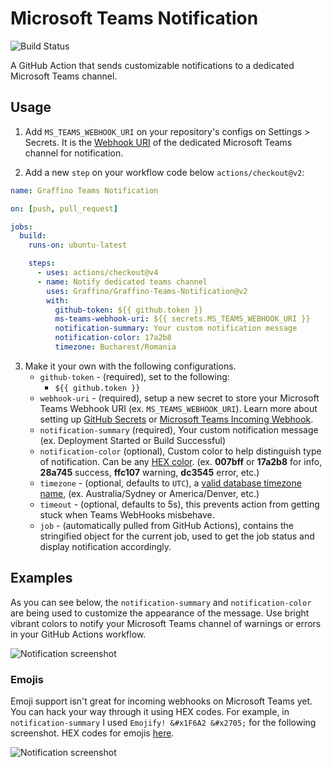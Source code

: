 # Microsoft Teams Notification

![Build Status](https://github.com/Graffino/Graffino-Teams-Notification/workflows/graffino-teams-notification-test/badge.svg)

A GitHub Action that sends customizable notifications to a dedicated Microsoft Teams channel.

## Usage

1. Add `MS_TEAMS_WEBHOOK_URI` on your repository's configs on Settings > Secrets. It is the [Webhook URI](https://docs.microsoft.com/en-us/microsoftteams/platform/webhooks-and-connectors/how-to/add-incoming-webhook) of the dedicated Microsoft Teams channel for notification.

2. Add a new `step` on your workflow code below `actions/checkout@v2`:

```yaml
name: Graffino Teams Notification

on: [push, pull_request]

jobs:
  build:
    runs-on: ubuntu-latest

    steps:
      - uses: actions/checkout@v4
      - name: Notify dedicated teams channel
        uses: Graffino/Graffino-Teams-Notification@v2
        with:
          github-token: ${{ github.token }} 
          ms-teams-webhook-uri: ${{ secrets.MS_TEAMS_WEBHOOK_URI }}
          notification-summary: Your custom notification message 
          notification-color: 17a2b8
          timezone: Bucharest/Romania
```

3. Make it your own with the following configurations.
   - `github-token` - (required), set to the following:
     - `${{ github.token }}`
   - `webhook-uri` - (required), setup a new secret to store your Microsoft Teams Webhook URI (ex. `MS_TEAMS_WEBHOOK_URI`). Learn more about setting up [GitHub Secrets](https://help.github.com/en/actions/configuring-and-managing-workflows/creating-and-storing-encrypted-secrets) or [Microsoft Teams Incoming Webhook](https://docs.microsoft.com/en-us/microsoftteams/platform/webhooks-and-connectors/how-to/add-incoming-webhook).
   - `notification-summary` (required), Your custom notification message (ex. Deployment Started or Build Successful)
   - `notification-color` (optional), Custom color to help distinguish type of notification. Can be any [HEX color](https://html-color.codes/). (ex. **007bff** or **17a2b8** for info, **28a745** success, **ffc107** warning, **dc3545** error, etc.)
   - `timezone` - (optional, defaults to `UTC`), a [valid database timezone name](https://en.wikipedia.org/wiki/List_of_tz_database_time_zones), (ex. Australia/Sydney or America/Denver, etc.)
   - `timeout` - (optional, defaults to 5s), this prevents action from getting stuck when Teams WebHooks misbehave.
   - `job` - (automatically pulled from GitHub Actions), contains the stringified object for the current job, used to get the job status and display notification accordingly.

## Examples

As you can see below, the `notification-summary` and `notification-color` are being used to customize the appearance of the message. Use bright vibrant colors to notify your Microsoft Teams channel of warnings or errors in your GitHub Actions workflow.

![Notification screenshot](notification-color-screenshots.png)

### Emojis

Emoji support isn't great for incoming webhooks on Microsoft Teams yet. You can hack your way through it using HEX codes. For example, in `notification-summary` I used `Emojify! &#x1F6A2​​ &#x2705;` for the following screenshot. HEX codes for emojis [here](https://apps.timwhitlock.info/emoji/tables/unicode).

![Notification screenshot](notification-emoji-screenshot.png)
